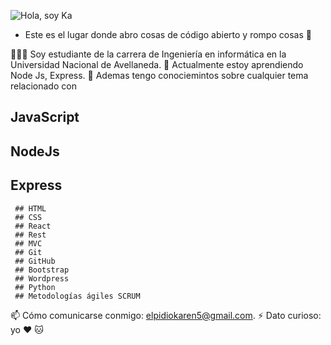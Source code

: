 ![Hola, soy Ka](https://user-images.githubusercontent.com/53590903/121248182-8309fd00-c879-11eb-8382-d1b6ebd5e7d3.png)

- Este es el lugar donde abro cosas de código abierto y rompo cosas 🤣

👩🏾‍💻 Soy estudiante de la carrera de Ingeniería en informática en la Universidad Nacional de Avellaneda. 
🌱 Actualmente estoy aprendiendo Node Js, Express. 
💬 Ademas tengo conociemintos sobre cualquier tema relacionado con

## JavaScript
## NodeJs
 ## Express
     ## HTML
     ## CSS
     ## React
     ## Rest
     ## MVC
     ## Git
     ## GitHub
     ## Bootstrap
     ## Wordpress
     ## Python
     ## Metodologías ágiles SCRUM
📫 Cómo comunicarse conmigo: elpidiokaren5@gmail.com.
⚡ Dato curioso: yo ❤️ 🐱


